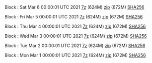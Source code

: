Block : Sat Mar  6 00:00:01 UTC 2021 [7z](https://transfer.sh/MIU3k/bootstrap.dat.20210306.7z) (624M) [zip](https://transfer.sh/9BUWQ/bootstrap.dat.20210306.zip) (672M) [SHA256](https://transfer.sh/ExmLu/sha256.txt)

Block : Fri Mar  5 00:00:01 UTC 2021 [7z](https://transfer.sh/14T1by/bootstrap.dat.20210305.7z) (624M) [zip](https://transfer.sh/HCTT1/bootstrap.dat.20210305.zip) (672M) [SHA256](https://transfer.sh/vda1a/sha256.txt)

Block : Thu Mar  4 00:00:01 UTC 2021 [7z](https://transfer.sh/10UWfJ/bootstrap.dat.20210304.7z) (624M) [zip](https://transfer.sh/sVbRS/bootstrap.dat.20210304.zip) (672M) [SHA256](https://transfer.sh/Y2HjC/sha256.txt)

Block : Wed Mar  3 00:00:01 UTC 2021 [7z](https://transfer.sh/FlDc2/bootstrap.dat.20210303.7z) (624M) [zip](https://transfer.sh/FHp0a/bootstrap.dat.20210303.zip) (672M) [SHA256](https://transfer.sh/bmJ0W/sha256.txt)

Block : Tue Mar  2 00:00:01 UTC 2021 [7z](https://transfer.sh/JoX8B/bootstrap.dat.20210302.7z) (624M) [zip](https://transfer.sh/L5weo/bootstrap.dat.20210302.zip) (672M) [SHA256](https://transfer.sh/10AOH4/sha256.txt)

Block : Mon Mar  1 00:00:01 UTC 2021 [7z](https://transfer.sh/qilYY/bootstrap.dat.20210301.7z) (624M) [zip](https://transfer.sh/xeuF7/bootstrap.dat.20210301.zip) (672M) [SHA256](https://transfer.sh/WfPAp/sha256.txt)
